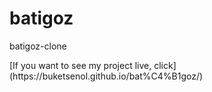 # batigoz
 <p>batigoz-clone</p>
 <p>[If you want to see my project live, click](https://buketsenol.github.io/bat%C4%B1goz/)</p>

